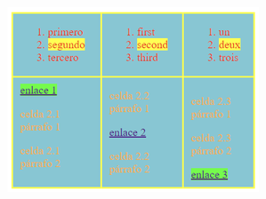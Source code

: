 [![Captura del ejercicio 1](capEjer1.png)](https://jotaaloud.github.io/Desarrollo_aplicaciones_multiplataforma/1DAM/Lenguaje%20de%20marcas%20(web)/Tercer%20trimestre/Ejercicios_Hoja_5/ejercicio1/ejercicio1.html  )
